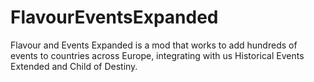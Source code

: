 # FlavourEventsExpanded
Flavour and Events Expanded is a mod that works to add hundreds of events to countries across Europe, integrating with us Historical Events Extended and Child of Destiny.
